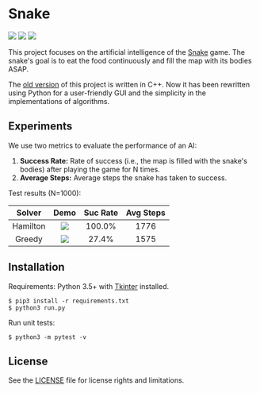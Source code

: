 # Snake

[![][travis-badge]][travis-build] [![][appveyor-badge]][appveyor-build] ![][python-badge]

This project focuses on the artificial intelligence of the [Snake][snake-wiki] game. The snake's goal is to eat the food continuously and fill the map with its bodies ASAP.

The [old version][snake-proj-old] of this project is written in C++. Now it has been rewritten using Python for a user-friendly GUI and the simplicity in the implementations of algorithms.

## Experiments

We use two metrics to evaluate the performance of an AI:

1. **Success Rate:** Rate of success (i.e., the map is filled with the snake's bodies) after playing the game for N times.
2. **Average Steps:** Average steps the snake has taken to success.

Test results (N=1000):

| Solver | Demo | Suc Rate | Avg Steps |
| :----: | :--: | :------: | :-------: |
|Hamilton|![][demo-hamilton]|100.0%|1776|
|Greedy|![][demo-greedy]|27.4%|1575|

## Installation

Requirements: Python 3.5+ with [Tkinter][tkinter-doc] installed.

```
$ pip3 install -r requirements.txt
$ python3 run.py
```

Run unit tests:

```
$ python3 -m pytest -v
```

## License

See the [LICENSE](./LICENSE) file for license rights and limitations.


[snake-proj-old]: https://github.com/chuyangliu/Snake/tree/7227f5e0f3185b07e9e3de1ac5c19a17b9de3e3c

[travis-build]: https://travis-ci.org/chuyangliu/Snake
[travis-badge]: https://travis-ci.org/chuyangliu/Snake.svg?branch=dev_refactor
[appveyor-build]: https://ci.appveyor.com/project/chuyangliu/snake/branch/master
[appveyor-badge]: https://ci.appveyor.com/api/projects/status/d4agff8ef7d9tfxh/branch/master?svg=true
[python-badge]: https://img.shields.io/badge/python-3.5%2C%203.6-blue.svg

[snake-wiki]: https://en.wikipedia.org/wiki/Snake_(video_game)
[tkinter-doc]: https://docs.python.org/3.6/library/tkinter.html

[demo-hamilton]: ./docs/images/solver_hamilton.gif
[demo-greedy]: ./docs/images/solver_greedy.gif
